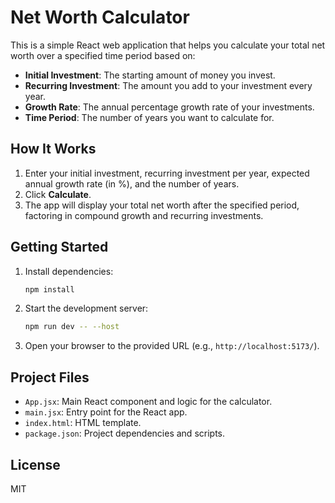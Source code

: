 # Net Worth Calculator

This is a simple React web application that helps you calculate your total net worth over a specified time period based on:

- **Initial Investment**: The starting amount of money you invest.
- **Recurring Investment**: The amount you add to your investment every year.
- **Growth Rate**: The annual percentage growth rate of your investments.
- **Time Period**: The number of years you want to calculate for.

## How It Works

1. Enter your initial investment, recurring investment per year, expected annual growth rate (in %), and the number of years.
2. Click **Calculate**.
3. The app will display your total net worth after the specified period, factoring in compound growth and recurring investments.

## Getting Started

1. Install dependencies:
   ```bash
   npm install
   ```
2. Start the development server:
   ```bash
   npm run dev -- --host
   ```
3. Open your browser to the provided URL (e.g., `http://localhost:5173/`).

## Project Files
- `App.jsx`: Main React component and logic for the calculator.
- `main.jsx`: Entry point for the React app.
- `index.html`: HTML template.
- `package.json`: Project dependencies and scripts.

## License
MIT
